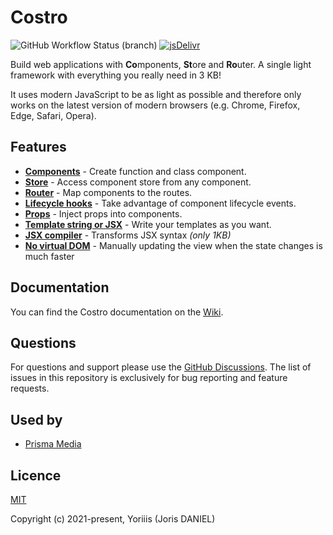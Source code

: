# Costro

![GitHub Workflow Status (branch)](https://img.shields.io/github/workflow/status/yoriiis/costro/CI/main?style=for-the-badge) [![jsDelivr](https://img.shields.io/jsdelivr/npm/hm/costro?color=ff236d&style=for-the-badge)](https://www.jsdelivr.com/package/npm/costro)

Build web applications with **Co**mponents, **St**ore and **Ro**uter.
A single light framework with everything you really need in 3 KB!

It uses modern JavaScript to be as light as possible and therefore only works on the latest version of modern browsers (e.g. Chrome, Firefox, Edge, Safari, Opera).

## Features

- [**Components**](https://github.com/yoriiis/costro/wiki/Component) - Create function and class component.
- [**Store**](https://github.com/yoriiis/costro/wiki/Store) - Access component store from any component.
- [**Router**](https://github.com/yoriiis/costro/wiki/Router) - Map components to the routes.
- [**Lifecycle hooks**](https://github.com/yoriiis/costro/wiki/Component#Lifecycle-hooks) - Take advantage of component lifecycle events.
- [**Props**](https://github.com/yoriiis/costro/wiki/Component#Props) - Inject props into components.
- [**Template string or JSX**](https://github.com/yoriiis/costro/wiki/Template-syntax) - Write your templates as you want.
- [**JSX compiler**](<(https://github.com/yoriiis/costro/wiki/Template-syntax)>) - Transforms JSX syntax _(only 1KB)_
- [**No virtual DOM**](TODO) - Manually updating the view when the state changes is much faster

## Documentation

You can find the Costro documentation on the [Wiki](https://github.com/yoriiis/costro/wiki).

## Questions

For questions and support please use the [GitHub Discussions](https://github.com/yoriiis/costro/discussions). The list of issues in this repository is exclusively for bug reporting and feature requests.

## Used by

- [Prisma Media](https://www.prismamedia.com)

## Licence

[MIT](https://opensource.org/licenses/MIT)

Copyright (c) 2021-present, Yoriiis (Joris DANIEL)

